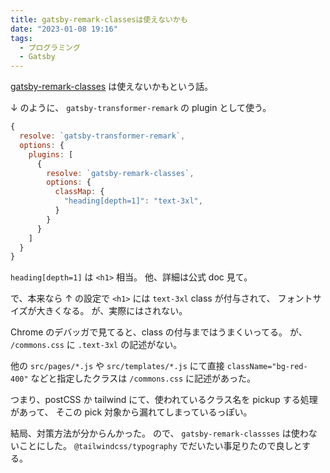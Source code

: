 ```yaml
---
title: gatsby-remark-classesは使えないかも
date: "2023-01-08 19:16"
tags:
  - プログラミング
  - Gatsby
---
```


[gatsby-remark-classes](https://www.gatsbyjs.com/plugins/gatsby-remark-classes/)
は使えないかもという話。

↓ のように、 `gatsby-transformer-remark` の plugin として使う。

```js
{
  resolve: `gatsby-transformer-remark`,
  options: {
    plugins: [
      {
        resolve: `gatsby-remark-classes`,
        options: {
          classMap: {
            "heading[depth=1]": "text-3xl",
          }
        }
      }
    ]
  }
}
```

`heading[depth=1]` は `<h1>` 相当。
他、詳細は公式 doc 見て。

で、本来なら ↑ の設定で `<h1>` には `text-3xl` class が付与されて、
フォントサイズが大きくなる。
が、実際にはされない。

Chrome のデバッガで見てると、class の付与まではうまくいってる。
が、 `/commons.css` に `.text-3xl` の記述がない。

他の `src/pages/*.js` や `src/templates/*.js` にて直接 `className="bg-red-400"` などと指定したクラスは
`/commons.css` に記述があった。

つまり、postCSS か tailwind にて、使われているクラス名を pickup する処理があって、
そこの pick 対象から漏れてしまっているっぽい。

結局、対策方法が分からんかった。
ので、 `gatsby-remark-classses` は使わないことにした。
`@tailwindcss/typography` でだいたい事足りたので良しとする。
